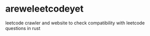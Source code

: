 # areweleetcodeyet
leetcode crawler and website to check compatibility with leetcode questions in rust 
